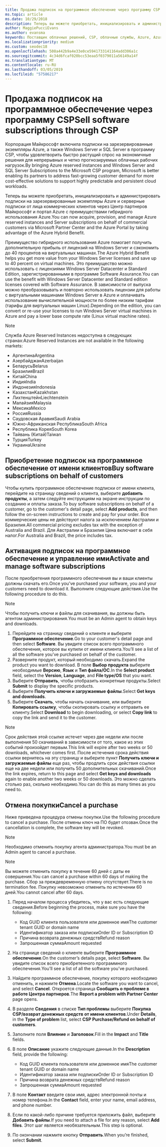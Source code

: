 ```yaml
---
title: Продажа подписок на программное обеспечение через программу CSP | Центр партнеров
ms.topic: article
ms.date: 10/29/2018
description: Теперь вы можете приобретать, инициализировать и администрировать подписки на зарезервированные экземпляры Azure и серверные подписки от лица коммерческих клиентов через Центр партнеров Майкрософт и портал Azure с преимуществами гибридного использования Azure.
author: MaggiePucciEvans
ms.author: evansma
keywords: Поставщик облачных решений, CSP, облачные службы, Azure, Azure RI, Windows Server, SQL Server, подписки на программное обеспечение
ms.localizationpriority: medium
ms.custom: seodec18
ms.openlocfilehash: 508a442b9a4e33e0ce5941733141164add306a1c
ms.sourcegitcommit: 4c34d6fcaf020bcc53eaa5f0379011a56149a14f
ms.translationtype: MT
ms.contentlocale: ru-RU
ms.lasthandoff: 03/05/2019
ms.locfileid: "57586217"
---
```

# <a name="sell-software-subscriptions-through-csp"></a><span data-ttu-id="947f4-104">Продажа подписок на программное обеспечение через программу CSP</span><span class="sxs-lookup"><span data-stu-id="947f4-104">Sell software subscriptions through CSP</span></span>

<span data-ttu-id="947f4-105">Корпорация Майкрософт включила подписки на зарезервированные экземпляры Azure, а также Windows Server и SQL Server в программу CSP, чтобы удовлетворить быстро растущий спрос на экономичные решения для непрерывных и четко прогнозируемых облачных рабочих нагрузок.</span><span class="sxs-lookup"><span data-stu-id="947f4-105">By bringing Azure reserved instances and Windows Server and SQL Server Subscriptions to the Microsoft CSP program, Microsoft is better enabling its partners to address fast-growing customer demand for more cost-effective solutions to support highly predictable and persistent cloud workloads.</span></span> 

<span data-ttu-id="947f4-106">Теперь вы можете приобретать, инициализировать и администрировать подписки на зарезервированные экземпляры Azure и серверные подписки от лица коммерческих клиентов через Центр партнеров Майкрософт и портал Azure с преимуществами гибридного использования Azure.</span><span class="sxs-lookup"><span data-stu-id="947f4-106">You can now acquire, provision, and manage Azure reserved instances and Server subscriptions on behalf of commercial customers via Microsoft Partner Center and the Azure Portal by taking advantage of the Azure Hybrid Benefit.</span></span> 

<span data-ttu-id="947f4-107">Преимущество гибридного использования Azure помогает получить дополнительную прибыль от лицензий на Windows Server и сэкономить до 40 процентов на виртуальных машинах.</span><span class="sxs-lookup"><span data-stu-id="947f4-107">The Azure Hybrid Benefit helps you get more value from your Windows Server licenses and save up to 40 percent on virtual machines.</span></span> <span data-ttu-id="947f4-108">Это преимущество можно использовать с лицензиями Windows Server Datacenter и Standard Edition, зарегистрированными в программе Software Assurance.</span><span class="sxs-lookup"><span data-stu-id="947f4-108">You can use the benefit with Windows Server Datacenter and Standard edition licenses covered with Software Assurance.</span></span> <span data-ttu-id="947f4-109">В зависимости от выпуска можно преобразовывать и повторно использовать лицензии для работы с виртуальными машинами Windows Server в Azure и оплачивать использование вычислительной мощности по более низким тарифам (тарифы для виртуальных машин Linux).</span><span class="sxs-lookup"><span data-stu-id="947f4-109">Depending on the edition, you can convert or re-use your licenses to run Windows Server virtual machines in Azure and pay a lower base compute rate (Linux virtual machine rates).</span></span>

> [!NOTE]  
> <span data-ttu-id="947f4-110">Служба Azure Reserved Instances недоступна в следующих странах:</span><span class="sxs-lookup"><span data-stu-id="947f4-110">Azure Reserved Instances are not available in the following markets:</span></span>  
> * <span data-ttu-id="947f4-111">Аргентина</span><span class="sxs-lookup"><span data-stu-id="947f4-111">Argentina</span></span>
> * <span data-ttu-id="947f4-112">Азербайджан</span><span class="sxs-lookup"><span data-stu-id="947f4-112">Azerbaijan</span></span>
> * <span data-ttu-id="947f4-113">Беларусь</span><span class="sxs-lookup"><span data-stu-id="947f4-113">Belarus</span></span>
> * <span data-ttu-id="947f4-114">Бразилия</span><span class="sxs-lookup"><span data-stu-id="947f4-114">Brazil</span></span>
> * <span data-ttu-id="947f4-115">Китай</span><span class="sxs-lookup"><span data-stu-id="947f4-115">China</span></span>
> * <span data-ttu-id="947f4-116">Индия</span><span class="sxs-lookup"><span data-stu-id="947f4-116">India</span></span>
> * <span data-ttu-id="947f4-117">Индонезия</span><span class="sxs-lookup"><span data-stu-id="947f4-117">Indonesia</span></span>
> * <span data-ttu-id="947f4-118">Казахстан</span><span class="sxs-lookup"><span data-stu-id="947f4-118">Kazakhstan</span></span>
> * <span data-ttu-id="947f4-119">Лихтенштейн</span><span class="sxs-lookup"><span data-stu-id="947f4-119">Liechtenstein</span></span>
> * <span data-ttu-id="947f4-120">Малайзия</span><span class="sxs-lookup"><span data-stu-id="947f4-120">Malaysia</span></span>
> * <span data-ttu-id="947f4-121">Мексика</span><span class="sxs-lookup"><span data-stu-id="947f4-121">Mexico</span></span>
> * <span data-ttu-id="947f4-122">Россия</span><span class="sxs-lookup"><span data-stu-id="947f4-122">Russia</span></span>
> * <span data-ttu-id="947f4-123">Саудовская Аравия</span><span class="sxs-lookup"><span data-stu-id="947f4-123">Saudi Arabia</span></span>
> * <span data-ttu-id="947f4-124">Южно-Африканская Республика</span><span class="sxs-lookup"><span data-stu-id="947f4-124">South Africa</span></span>
> * <span data-ttu-id="947f4-125">Республика Корея</span><span class="sxs-lookup"><span data-stu-id="947f4-125">South Korea</span></span>
> * <span data-ttu-id="947f4-126">Тайвань (Китай)</span><span class="sxs-lookup"><span data-stu-id="947f4-126">Taiwan</span></span>
> * <span data-ttu-id="947f4-127">Турция</span><span class="sxs-lookup"><span data-stu-id="947f4-127">Turkey</span></span>
> * <span data-ttu-id="947f4-128">Украина</span><span class="sxs-lookup"><span data-stu-id="947f4-128">Ukraine</span></span>

## <a name="buy-software-subscriptions-on-behalf-of-customers"></a><span data-ttu-id="947f4-129">Приобретение подписок на программное обеспечение от имени клиентов</span><span class="sxs-lookup"><span data-stu-id="947f4-129">Buy software subscriptions on behalf of customers</span></span>

<span data-ttu-id="947f4-130">Чтобы купить программное обеспечение подписки от имени клиента, перейдите на страницу сведений о клиента, выберите **добавить продукты**, а затем следуйте инструкциям на экране инструкции по созданию и оплаты заказа.</span><span class="sxs-lookup"><span data-stu-id="947f4-130">To buy software subscriptions on behalf of a customer, go to the customer's detail page, select **Add products**, and then follow the on-screen instructions to create and pay for your order.</span></span> <span data-ttu-id="947f4-131">Все коммерческие цены не действуют налога за исключением Австралии и Бразилия.</span><span class="sxs-lookup"><span data-stu-id="947f4-131">All commercial pricing excludes tax with the exception of Australia and Brazil.</span></span> <span data-ttu-id="947f4-132">Для Австралии и Бразилия Цена включает в себя налог.</span><span class="sxs-lookup"><span data-stu-id="947f4-132">For Australia and Brazil, the price includes tax.</span></span>


## <a name="activate-and-manage-software-subscriptions"></a><span data-ttu-id="947f4-133">Активация подписок на программное обеспечение и управление ими</span><span class="sxs-lookup"><span data-stu-id="947f4-133">Activate and manage software subscriptions</span></span>

<span data-ttu-id="947f4-134">После приобретения программного обеспечения вы и ваши клиенты должны скачать его.</span><span class="sxs-lookup"><span data-stu-id="947f4-134">Once you’ve purchased your software, you and your customers need to download it.</span></span> <span data-ttu-id="947f4-135">Выполните следующие действия.</span><span class="sxs-lookup"><span data-stu-id="947f4-135">Use the following procedure to do this.</span></span> 

>[!NOTE]
><span data-ttu-id="947f4-136">Чтобы получить ключи и файлы для скачивания, вы должны быть агентом администрирования.</span><span class="sxs-lookup"><span data-stu-id="947f4-136">You must be an Admin agent to obtain keys and downloads.</span></span> 

1. <span data-ttu-id="947f4-137">Перейдите на страницу сведений о клиенте и выберите **Программное обеспечение**.</span><span class="sxs-lookup"><span data-stu-id="947f4-137">Go to your customer's detail page and then select **Software**.</span></span> <span data-ttu-id="947f4-138">Вы увидите список всего программного обеспечения, которое вы купили от имени клиента.</span><span class="sxs-lookup"><span data-stu-id="947f4-138">You’ll see a list of all the software you’ve purchased on behalf of the customer.</span></span> 
2.  <span data-ttu-id="947f4-139">Разверните продукт, который необходимо скачать.</span><span class="sxs-lookup"><span data-stu-id="947f4-139">Expand the product you want to download.</span></span> <span data-ttu-id="947f4-140">В поле **Выбор продукта** выберите необходимые **Версию**, **Язык** и **Тип файла/ОС**.</span><span class="sxs-lookup"><span data-stu-id="947f4-140">In the **Select product** field, select the **Version**, **Language**, and **File type/OS** that you want.</span></span> 
3.  <span data-ttu-id="947f4-141">Выберите **Отправить**, чтобы отобразить конкретные продукты.</span><span class="sxs-lookup"><span data-stu-id="947f4-141">Select **Submit** to display the specific products.</span></span> 
4.  <span data-ttu-id="947f4-142">Выберите **Получить ключи и загружаемые файлы**.</span><span class="sxs-lookup"><span data-stu-id="947f4-142">Select **Get keys and downloads**.</span></span> 
5.  <span data-ttu-id="947f4-143">Выберите **Скачать**, чтобы начать скачивание, или выберите **Копировать ссылку**, чтобы скопировать ссылку и отправить ее клиенту.</span><span class="sxs-lookup"><span data-stu-id="947f4-143">Select **Download** to begin downloading, or select **Copy link** to copy the link and send it to the customer.</span></span> 

>[!NOTE]
><span data-ttu-id="947f4-144">Срок действия этой ссылке истечет через две недели или после выполнения 50 скачиваний в зависимости от того, какое из этих событий произойдет первым.</span><span class="sxs-lookup"><span data-stu-id="947f4-144">This link will expire after two weeks or 50 downloads, whichever comes first.</span></span> <span data-ttu-id="947f4-145">После истечения срока действия ссылки вернитесь на эту страницу и выберите пункт **Получить ключи и загружаемые файлы** еще раз, чтобы продлить срок действия ссылки еще на две недели или получить 50 дополнительных скачиваний.</span><span class="sxs-lookup"><span data-stu-id="947f4-145">Once the link expires, return to this page and select **Get keys and downloads** again to enable another two weeks or 50 downloads.</span></span> <span data-ttu-id="947f4-146">Это можно сделать столько раз, сколько необходимо.</span><span class="sxs-lookup"><span data-stu-id="947f4-146">You can do this as many times as you need to.</span></span> 


## <a name="cancel-a-purchase"></a><span data-ttu-id="947f4-147">Отмена покупки</span><span class="sxs-lookup"><span data-stu-id="947f4-147">Cancel a purchase</span></span>
<span data-ttu-id="947f4-148">Ниже приведена процедура отмены покупки.</span><span class="sxs-lookup"><span data-stu-id="947f4-148">Use the following procedure to cancel a purchase.</span></span> <span data-ttu-id="947f4-149">После отмены ключ на ПО будет отозван.</span><span class="sxs-lookup"><span data-stu-id="947f4-149">Once the cancellation is complete, the software key will be revoked.</span></span> 

>[!NOTE]
><span data-ttu-id="947f4-150">Необходимо отменить покупку агента администратора.</span><span class="sxs-lookup"><span data-stu-id="947f4-150">You must be an Admin agent to cancel a purchase.</span></span> 

>[!NOTE]
><span data-ttu-id="947f4-151">Вы можете отменить покупку в течение 60 дней с даты ее совершения.</span><span class="sxs-lookup"><span data-stu-id="947f4-151">You can cancel a purchase within 60 days of making the purchase.</span></span> <span data-ttu-id="947f4-152">Сбор за преждевременную отмену отсутствует.</span><span class="sxs-lookup"><span data-stu-id="947f4-152">There is no termination fee.</span></span> <span data-ttu-id="947f4-153">Покупку невозможно отменить по истечении 60 дней.</span><span class="sxs-lookup"><span data-stu-id="947f4-153">You cannot cancel after 60 days.</span></span> 

1.  <span data-ttu-id="947f4-154">Перед началом процесса убедитесь, что у вас есть следующие сведения.</span><span class="sxs-lookup"><span data-stu-id="947f4-154">Before beginning the process, make sure you have the following:</span></span> 
    -   <span data-ttu-id="947f4-155">Код GUID клиента пользователя или доменное имя</span><span class="sxs-lookup"><span data-stu-id="947f4-155">The customer tenant GUID or domain name</span></span>
    -   <span data-ttu-id="947f4-156">Идентификатор заказа или подписки</span><span class="sxs-lookup"><span data-stu-id="947f4-156">Order ID or Subscription ID</span></span>
    -   <span data-ttu-id="947f4-157">Причина возврата денежных средств</span><span class="sxs-lookup"><span data-stu-id="947f4-157">Refund reason</span></span>
    -   <span data-ttu-id="947f4-158">Запрошенная сумма</span><span class="sxs-lookup"><span data-stu-id="947f4-158">Amount requested</span></span>

2.  <span data-ttu-id="947f4-159">На странице сведений о клиенте выберите **Программное обеспечение**.</span><span class="sxs-lookup"><span data-stu-id="947f4-159">On the customer’s details page, select **Software**.</span></span> <span data-ttu-id="947f4-160">Вы увидите список всего приобретенного программного обеспечения.</span><span class="sxs-lookup"><span data-stu-id="947f4-160">You’ll see a list of all the software you’ve purchased.</span></span> 

3.  <span data-ttu-id="947f4-161">Найдите программное обеспечение, покупку которого необходимо отменить, и нажмите **Отмена**.</span><span class="sxs-lookup"><span data-stu-id="947f4-161">Locate the software you want to cancel, and select **Cancel**.</span></span> <span data-ttu-id="947f4-162">Откроется страница **Сообщить о проблеме в работе Центра партнеров**.</span><span class="sxs-lookup"><span data-stu-id="947f4-162">The **Report a problem with Partner Center** page opens.</span></span> 

4.  <span data-ttu-id="947f4-163">В разделе **Сведения** в списке **Тип проблемы** выберите **Покупка CSP/возврат денежных средств от имени клиентов**.</span><span class="sxs-lookup"><span data-stu-id="947f4-163">Under **Details**, in the **Type of problem** list, select **CSP Purchase/Refund on behalf of customers**.</span></span>

5.  <span data-ttu-id="947f4-164">Заполните поля **Влияние** и **Заголовок**.</span><span class="sxs-lookup"><span data-stu-id="947f4-164">Fill in the **Impact** and **Title** fields.</span></span> 

6.  <span data-ttu-id="947f4-165">В поле **Описание** укажите следующие данные.</span><span class="sxs-lookup"><span data-stu-id="947f4-165">In the **Description** field, provide the following:</span></span> 
    -   <span data-ttu-id="947f4-166">Код GUID клиента пользователя или доменное имя</span><span class="sxs-lookup"><span data-stu-id="947f4-166">The customer tenant GUID or domain name</span></span>
    -   <span data-ttu-id="947f4-167">Идентификатор заказа или подписки</span><span class="sxs-lookup"><span data-stu-id="947f4-167">Order ID or Subscription ID</span></span>
    -   <span data-ttu-id="947f4-168">Причина возврата денежных средств</span><span class="sxs-lookup"><span data-stu-id="947f4-168">Refund reason</span></span>
    -   <span data-ttu-id="947f4-169">Запрошенная сумма</span><span class="sxs-lookup"><span data-stu-id="947f4-169">Amount requested</span></span>

7.  <span data-ttu-id="947f4-170">В поле **Контакт** введите свои имя, адрес электронной почты и номер телефона.</span><span class="sxs-lookup"><span data-stu-id="947f4-170">In the **Contact** field, enter your name, email address, and phone number.</span></span> 

8.  <span data-ttu-id="947f4-171">Если по какой-либо причине требуется приложить файл, выберите **Добавить файлы**.</span><span class="sxs-lookup"><span data-stu-id="947f4-171">If you need to attach a file for any reason, select **Add files**.</span></span> <span data-ttu-id="947f4-172">Этот шаг является необязательным.</span><span class="sxs-lookup"><span data-stu-id="947f4-172">This step is optional.</span></span> 

9.  <span data-ttu-id="947f4-173">По окончании нажмите кнопку **Отправить**.</span><span class="sxs-lookup"><span data-stu-id="947f4-173">When you’re finished, select **Submit**.</span></span>
